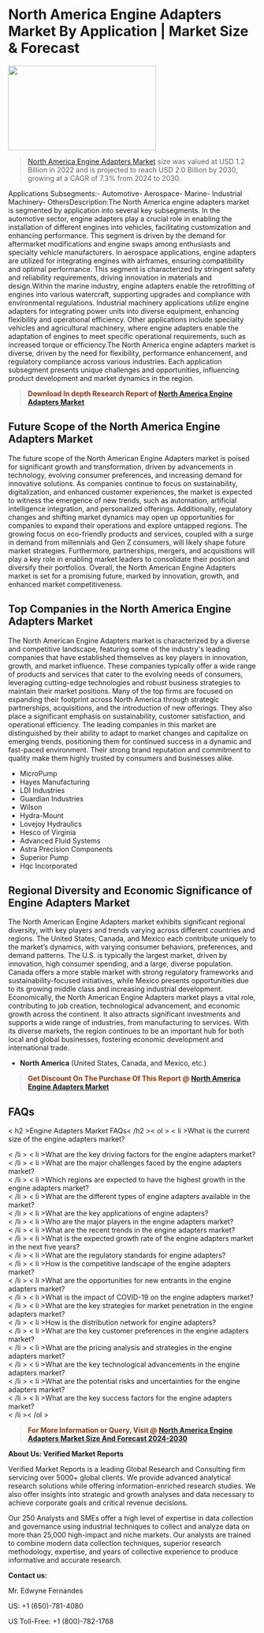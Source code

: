 <p><h1>North America Engine Adapters Market By Application | Market Size & Forecast</h1><p><img class="aligncenter size-medium wp-image-105565" src="https://ffe5etoiles.com/wp-content/uploads/2025/01/MST7-300x171.png" alt="" width="300" height="171" /></p><blockquote><p><a href="https://www.verifiedmarketreports.com/download-sample/?rid=598826&utm_source=Github-NA&utm_medium=377" target="_blank">North America Engine Adapters Market</a> size was valued at USD 1.2 Billion in 2022 and is projected to reach USD 2.0 Billion by 2030, growing at a CAGR of 7.3% from 2024 to 2030.</p></blockquote>Applications Subsegments:- Automotive- Aerospace- Marine- Industrial Machinery- OthersDescription:The North America engine adapters market is segmented by application into several key subsegments. In the automotive sector, engine adapters play a crucial role in enabling the installation of different engines into vehicles, facilitating customization and enhancing performance. This segment is driven by the demand for aftermarket modifications and engine swaps among enthusiasts and specialty vehicle manufacturers. In aerospace applications, engine adapters are utilized for integrating engines with airframes, ensuring compatibility and optimal performance. This segment is characterized by stringent safety and reliability requirements, driving innovation in materials and design.Within the marine industry, engine adapters enable the retrofitting of engines into various watercraft, supporting upgrades and compliance with environmental regulations. Industrial machinery applications utilize engine adapters for integrating power units into diverse equipment, enhancing flexibility and operational efficiency. Other applications include specialty vehicles and agricultural machinery, where engine adapters enable the adaptation of engines to meet specific operational requirements, such as increased torque or efficiency.The North America engine adapters market is diverse, driven by the need for flexibility, performance enhancement, and regulatory compliance across various industries. Each application subsegment presents unique challenges and opportunities, influencing product development and market dynamics in the region.</p><blockquote><p><span style="color: #993300;"><strong>Download In depth Research Report of <a href="https://www.verifiedmarketreports.com/download-sample/?rid=598826&utm_source=Github-NA&utm_medium=377">North America Engine Adapters Market</a></strong></span></p></blockquote><h2>Future Scope of the North America Engine Adapters Market</h2><p>The future scope of the North American Engine Adapters market is poised for significant growth and transformation, driven by advancements in technology, evolving consumer preferences, and increasing demand for innovative solutions. As companies continue to focus on sustainability, digitalization, and enhanced customer experiences, the market is expected to witness the emergence of new trends, such as automation, artificial intelligence integration, and personalized offerings. Additionally, regulatory changes and shifting market dynamics may open up opportunities for companies to expand their operations and explore untapped regions. The growing focus on eco-friendly products and services, coupled with a surge in demand from millennials and Gen Z consumers, will likely shape future market strategies. Furthermore, partnerships, mergers, and acquisitions will play a key role in enabling market leaders to consolidate their position and diversify their portfolios. Overall, the North American Engine Adapters market is set for a promising future, marked by innovation, growth, and enhanced market competitiveness.</p><h2>Top Companies in the North America Engine Adapters Market</h2><p>The North American Engine Adapters market is characterized by a diverse and competitive landscape, featuring some of the industry's leading companies that have established themselves as key players in innovation, growth, and market influence. These companies typically offer a wide range of products and services that cater to the evolving needs of consumers, leveraging cutting-edge technologies and robust business strategies to maintain their market positions. Many of the top firms are focused on expanding their footprint across North America through strategic partnerships, acquisitions, and the introduction of new offerings. They also place a significant emphasis on sustainability, customer satisfaction, and operational efficiency. The leading companies in this market are distinguished by their ability to adapt to market changes and capitalize on emerging trends, positioning them for continued success in a dynamic and fast-paced environment. Their strong brand reputation and commitment to quality make them highly trusted by consumers and businesses alike.</p><p><ul><li>MicroPump </li><li> Hayes Manufacturing </li><li> LDI Industries </li><li> Guardian Industries </li><li> Wilson </li><li> Hydra-Mount </li><li> Lovejoy Hydraulics </li><li> Hesco of Virginia </li><li> Advanced Fluid Systems </li><li> Astra Precision Components </li><li> Superior Pump </li><li> Hqc Incorporated</li></ul></p><h2>Regional Diversity and Economic Significance of Engine Adapters Market</h2><p>The North American Engine Adapters market exhibits significant regional diversity, with key players and trends varying across different countries and regions. The United States, Canada, and Mexico each contribute uniquely to the market’s dynamics, with varying consumer behaviors, preferences, and demand patterns. The U.S. is typically the largest market, driven by innovation, high consumer spending, and a large, diverse population. Canada offers a more stable market with strong regulatory frameworks and sustainability-focused initiatives, while Mexico presents opportunities due to its growing middle class and increasing industrial development. Economically, the North American Engine Adapters market plays a vital role, contributing to job creation, technological advancement, and economic growth across the continent. It also attracts significant investments and supports a wide range of industries, from manufacturing to services. With its diverse markets, the region continues to be an important hub for both local and global businesses, fostering economic development and international trade.</p><ul> <li><strong>North America</strong> (United States, Canada, and Mexico, etc.)</li></ul><blockquote><p><span style="color: #993300;"><strong>Get Discount On The Purchase Of This Report @ <a href="https://www.verifiedmarketreports.com/ask-for-discount/?rid=598826&utm_source=Github-NA&utm_medium=377">North America Engine Adapters Market</a></strong></span></p></blockquote><h2>FAQs</h2><p>< h2 >Engine Adapters Market FAQs< /h2 >< ol > < li >What is the current size of the engine adapters market?</div><div>< /li > < li >What are the key driving factors for the engine adapters market?</div><div>< /li > < li >What are the major challenges faced by the engine adapters market?</div><div>< /li > < li >Which regions are expected to have the highest growth in the engine adapters market?</div><div>< /li > < li >What are the different types of engine adapters available in the market?</div><div>< /li > < li >What are the key applications of engine adapters?</div><div>< /li > < li >Who are the major players in the engine adapters market?</div><div>< /li > < li >What are the recent trends in the engine adapters market?</div><div>< /li > < li >What is the expected growth rate of the engine adapters market in the next five years?</div><div>< /li > < li >What are the regulatory standards for engine adapters?</div><div>< /li > < li >How is the competitive landscape of the engine adapters market?</div><div>< /li > < li >What are the opportunities for new entrants in the engine adapters market?</div><div>< /li > < li >What is the impact of COVID-19 on the engine adapters market?</div><div>< /li > < li >What are the key strategies for market penetration in the engine adapters market?</div><div>< /li > < li >How is the distribution network for engine adapters?</div><div>< /li > < li >What are the key customer preferences in the engine adapters market?</div><div>< /li > < li >What are the pricing analysis and strategies in the engine adapters market?</div><div>< /li > < li >What are the key technological advancements in the engine adapters market?</div><div>< /li > < li >What are the potential risks and uncertainties for the engine adapters market?</div><div>< /li > < li >What are the key success factors for the engine adapters market?</div><div>< /li >< /ol ></p><blockquote><p><span style="color: #993300;"><strong>For More Information or Query, Visit @ <a href="https://www.verifiedmarketreports.com/product/engine-adapters-market/">North America Engine Adapters Market Size And Forecast 2024-2030</a></strong></span></p></blockquote><p><strong>About Us: Verified Market Reports</strong></p><p>Verified Market Reports is a leading Global Research and Consulting firm servicing over 5000+ global clients. We provide advanced analytical research solutions while offering information-enriched research studies. We also offer insights into strategic and growth analyses and data necessary to achieve corporate goals and critical revenue decisions.</p><p>Our 250 Analysts and SMEs offer a high level of expertise in data collection and governance using industrial techniques to collect and analyze data on more than 25,000 high-impact and niche markets. Our analysts are trained to combine modern data collection techniques, superior research methodology, expertise, and years of collective experience to produce informative and accurate research.</p><p><strong>Contact us:</strong></p><p>Mr. Edwyne Fernandes</p><p>US: +1 (650)-781-4080</p><p>US Toll-Free: +1 (800)-782-1768</p>
